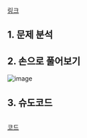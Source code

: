 [링크](https://www.acmicpc.net/problem/문제번호)

## 1. 문제 분석

## 2. 손으로 풀어보기 

![image](../../image/폴더/png파일.png)

## 3. 슈도코드 

``` 

```

[코드](../../code/폴더/파일이름.py)